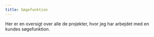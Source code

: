 ```yaml
---
title: Søgefunktion
---
```

Her er en oversigt over alle de projekter, hvor jeg har arbejdet med en kundes søgefunktion.